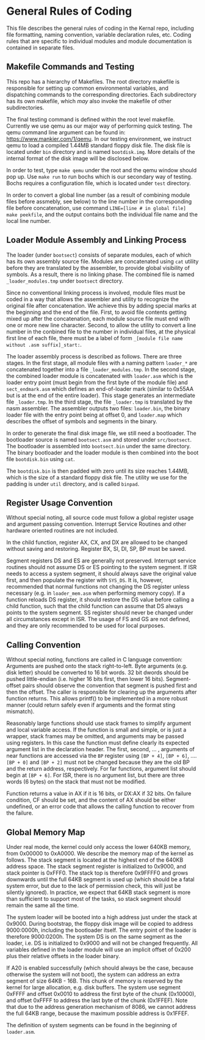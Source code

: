 
# General Rules of Coding

This file describes the general rules of coding in the Kernal repo, including file formatting, naming convention, 
variable declaration rules, etc. Coding rules that are specific to individual modules and module documentation is 
contained in separate files.

## Makefile Commands and Testing

This repo has a hierarchy of Makefiles. The root directory makefile is responsible for setting up common environmental
variables, and dispatching commands to the corresponding directories. Each subdirectory has its own makefile, which
*may* also invoke the makefile of other subdirectories. 

The final testing command is defined within the root level makefile. Currently we use qemu as our major way of performing
quick testing. The qemu command line argument can be found in: https://www.mankier.com/1/qemu. In our testing environment,
we instruct qemu to load a compiled 1.44MB standard floppy disk file. The disk file is located under ``bin`` directory
and is named ``bootdisk.img``. More details of the internal format of the disk image will be disclosed below.

In order to test, type ``make qemu`` under the root and the qemu window should pop up. Use ``make run`` to run bochs which
is our secondary way of testing. Bochs requires a configuration file, which is located under ``test`` directory.

In order to convert a global line number (as a result of combining module files before assmebly, see below) to the line 
number in the corresponding file before concatenation, use command ``LINE=[line # in global file] make peekfile``, and 
the output contains both the individual file name and the local line number.

## Loader Module Assembly and Linking Process

The loader (under ``bootsect``) consists of separate modules, each of which has its own assembly source file. Modules are 
concatenated using ``cat`` utility before they are translated by the assembler, to provide global visibility of symbols. 
As a result, there is no linking phase. The combined file is named ``_loader_modules.tmp`` under ``bootsect`` directory. 

Since no conventional linking process is involved, module files must be coded in a way that allows the assembler and utility 
to recognize the original file after concatenation. We achieve this by adding special marks at the beginning and the end of the 
file. First, to avoid file contents getting mixed up after the concatenation, each module source file must end with one or more new 
line character. Second, to allow the utility to convert a line number in the conbined file to the number in individual files, 
at the physical first line of each file, there must be a label of form ``_[module file name without .asm suffix]_start:``.

The loader assembly process is described as follows. There are three stages. In the first stage, all module files with a naming
pattern ``loader_*`` are concatenated together into a file ``_loader_modules.tmp``. In the second stage, the combined loader
module is concatenated with ``loader.asm`` which is the loader entry point (must begin from the first byte of the module file)
and ``sect_endmark.asm`` which defines an end-of-loader mark (similar to 0x55AA but is at the end of the entire loader). 
This stage generates an intermediate file ``_loader.tmp``. In the third stage, the file ``_loader.tmp`` is translated by the 
nasm assembler. The assembler outputs two files: ``loader.bin``, the binary loader file with the entry point being at 
offset 0, and ``loader.map`` which describes the offset of symbols and segments in the binary.

In order to generate the final disk image file, we still need a bootloader. The bootloader source is named ``bootsect.asm``
and stored under ``src/bootsect``. The bootloader is assembled into ``bootsect.bin`` under the same directory. The binary 
bootloader and the loader module is then combined into the boot file ``bootdisk.bin`` using ``cat``.

The ``bootdisk.bin`` is then padded with zero until its size reaches 1.44MB, which is the size of a standard floppy disk file.
The utility we use for the padding is under ``util`` directory, and is called ``binpad``. 

## Register Usage Convention

Without special noting, all source code must follow a global register usage and argument passing convention. Interrupt 
Service Routines and other hardware oriented routines are not included. 

In the child function, register AX, CX, and DX are allowed to be changed without saving and restoring. Register BX, SI, 
DI, SP, BP must be saved.

Segment registers DS and ES are generally not preserved. Interrupt service routines should not assume DS or ES pointing 
to the system segment. If ISR needs to access a system segment, it should always save the original value first, and 
then populate the register with ``SYS_DS``. It is, however, recommended that normal functions not changing the DS register
unless necessary (e.g. in ``loader_mem.asm`` when performing memory copy). If a function reloads DS register, it should 
restore the DS value before calling a child function, such that the child function can assume that DS always points 
to the system segment. SS register should never be changed under all circumstances except in ISR. The usage of FS and GS
are not defined, and they are only recommended to be used for local purposes. 

## Calling Convention

Without special noting, functions are called in C language convention: Arguments are pushed onto the stack right-to-left.
Byte arguments (e.g. disk letter) should be converted to 16 bit words. 32 bit dwords should be pushed little-endian (i.e.
higher 16 bits first, then lower 16 bits). Segment-offset pairs should observe the convention that segment is pushed 
first and then the offset. The caller is responsible for clearing up the arguments after function returns. This allows
printf() to be implemented in a more robust manner (could return safely even if arguments and the format sting mismatch).

Reasonably large functions should use stack frames to simplify argument and local variable access. If the function is 
small and simple, or is just a wrapper, stack frames may be omitted, and arguments may be passed using registers. In this
case the function must define clearly its expected argument list in the declaration header. The first, second, ... , arguments 
of near functions are accessed via the ``BP`` register using ``[BP + 4]``, ``[BP + 6]``, .... ``[BP + 0]`` and ``[BP + 2]`` 
must not be changed because they are the old BP and the return address, respectively. For far functions,  argument list should
begin at ``[BP + 6]``. For ISR, there is no argument list, but there are three words (6 bytes) on the stack that must not 
be modified.

Function returns a value in AX if it is 16 bits, or DX:AX if 32 bits. On failure condition, CF should be set, and the 
content of AX should be either undefined, or an error code that allows the calling function to recover from the failure.

## Global Memory Map

Under real mode, the kernel could only access the lower 640KB memory, from 0x00000 to 0xA0000. We describe the memory map 
of the kernel as follows. The stack segment is located at the highest end of the 640KB address space. The stack segment register
is initialized to 0x9000, and stack pointer is 0xFFF0. The stack top is therefore 0x9FFFF0 and grows downwards until the 
full 64KB segment is used up (which should be a fatal system error, but due to the lack of permission check, this will just
be silently ignored). In practice, we expect that 64KB stack segment is more than sufficient to support most of the tasks,
so stack segment should remain the same all the time.

The system loader will be booted into a high address just under the stack at 0x9000. During bootstrap, the floppy disk image 
will be copied to address 9000:0000h, including the bootloader itself. The entry point of the loader is therefore 9000:0200h.
The system DS is on the same segment as the loader, i.e. DS is initialized to 0x9000 and will not be changed frequently.
All variables defined in the loader module will use an implicit offset of 0x200 plus their relative offsets in the loader
binary.

If A20 is enabled successfully (which should always be the case, because otherwise the system will not boot), the system
can address an extra segment of size 64KB - 16B. This chunk of memory is reserved by the kernel for large allocation, e.g.
disk buffers. The system use segment 0xFFFF and offset 0x0010 to address the first byte of the chunk (0x10000), and offset
0xFFFF to address the last byte of the chunk (0x1FFEF). Note that due to the address generation mechanism of 8086, we cannot 
address the full 64KB range, because the maximum possible address is 0x1FFEF.

The definition of system segments can be found in the beginning of ``loader.asm``.